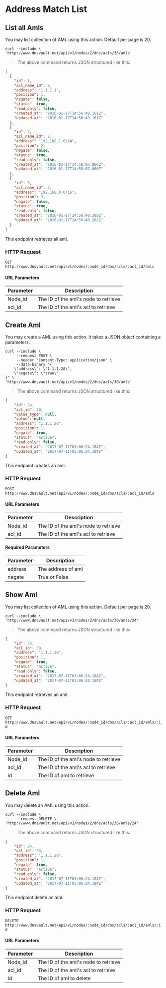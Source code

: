 # Address Match List

## List all Amls

You may list collection of AML using this action. Default per page is 20.

```shell
curl --include \
'http://www.dnsvault.net/api/v1/nodes/2/dns/acls/36/amls'
```

> The above command returns JSON structured like this:

```json
[
  {
    "id": 1,
    "acl_name_id": 2,
    "address": "1.1.1.1",
    "position": 1,
    "negate": false,
    "status": true,
    "read_only": false,
    "created_at": "2016-01-17T14:56:49.161Z",
    "updated_at": "2016-01-17T14:56:49.161Z"
  },
  {
    "id": 2,
    "acl_name_id": 2,
    "address": "192.168.1.0/24",
    "position": 2,
    "negate": false,
    "status": true,
    "read_only": false,
    "created_at": "2016-01-17T14:58:07.066Z",
    "updated_at": "2016-01-17T14:58:07.066Z"
  },
  {
    "id": 3,
    "acl_name_id": 2,
    "address": "192.168.0.0/16",
    "position": 3,
    "negate": false,
    "status": true,
    "read_only": false,
    "created_at": "2016-01-17T14:58:40.282Z",
    "updated_at": "2016-01-17T14:58:40.282Z"
  }
]
```

This endpoint retrieves all aml.

### HTTP Request

`GET http://www.dnsvault.net/api/v1/nodes/:node_id/dns/acls/:acl_id/amls`

#### URL Parameters

Parameter | Description
--------- | -----------
Node_id | The ID of the aml's node to retrieve
acl_id | The ID of the aml's acl to retrieve

## Create Aml

You may create a AML using this action. It takes a JSON object containing a parameters.

```shell
curl --include \
     --request POST \
     --header "Content-Type: application/json" \
     --data-binary "{
    \"address\": \"1.1.1.28\",
    \"negate\": \"true\"
}" \
'http://www.dnsvault.net/api/v1/nodes/2/dns/acls/30/amls'
```

> The above command returns JSON structured like this:

```json
{
    "id": 24,
    "acl_id": 30,
    "value_type": null,
    "value": null,
    "address": "1.1.1.28",
    "position": 1,
    "negate": true,
    "status": "active",
    "read_only": false,
    "created_at": "2017-07-11T03:06:24.184Z",
    "updated_at": "2017-07-11T03:06:24.184Z"
}
```

This endpoint creates an aml.

### HTTP Request

`POST http://www.dnsvault.net/api/v1/nodes/:node_id/dns/acls/:acl_id/amls`

#### URL Parameters

Parameter | Description
--------- | -----------
Node_id | The ID of the aml's node to retrieve
acl_id | The ID of the aml's acl to retrieve

#### Required Parameters

Parameter | Description
--------- | -----------
address | The address of aml
negate | True or False

## Show Aml

You may list collection of AML using this action. Default per page is 20.

```shell
curl --include \
'http://www.dnsvault.net/api/v1/nodes/2/dns/acls/30/amls/24'
```

> The above command returns JSON structured like this:

```json
{
    "id": 24,
    "acl_id": 30,
    "address": "1.1.1.28",
    "position": 1,
    "negate": true,
    "status": "active",
    "read_only": false,
    "created_at": "2017-07-11T03:06:24.184Z",
    "updated_at": "2017-07-11T03:06:24.184Z"
}
```

This endpoint retrieves an aml.

### HTTP Request

`GET http://www.dnsvault.net/api/v1/nodes/:node_id/dns/acls/:acl_id/amls/:id`

#### URL Parameters

Parameter | Description
--------- | -----------
Node_id | The ID of the aml's node to retrieve
acl_id | The ID of the aml's acl to retrieve
Id | The ID of aml to retrieve

## Delete Aml

You may delete an AML using this action.

```shell
curl --include \
     --request DELETE \
'http://www.dnsvault.net/api/v1/nodes/2/dns/acls/30/amls/24'
```

> The above command returns JSON structured like this:

```json
{
    "id": 24,
    "acl_id": 30,
    "address": "1.1.1.28",
    "position": 1,
    "negate": true,
    "status": "active",
    "read_only": false,
    "created_at": "2017-07-11T03:06:24.184Z",
    "updated_at": "2017-07-11T03:06:24.184Z"
}
```

This endpoint delete an aml.

### HTTP Request

`DELETE http://www.dnsvault.net/api/v1/nodes/:node_id/dns/acls/:acl_id/amls/:id`

#### URL Parameters

Parameter | Description
--------- | -----------
Node_id | The ID of the aml's node to retrieve
acl_id | The ID of the aml's acl to retrieve
Id | The ID of aml to delete

